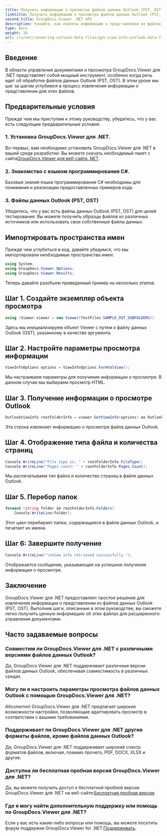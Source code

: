 ```yaml
---
title: Получить информацию о просмотре файлов данных Outlook (PST, OST)
linktitle: Получить информацию о просмотре файлов данных Outlook (PST, OST)
second_title: GroupDocs.Viewer .NET API
description: Узнайте, как извлечь информацию о представлении из файлов данных Outlook (PST, OST) с помощью GroupDocs.Viewer для .NET. Расширьте свои возможности управления документами без особых усилий.
type: docs
weight: 10
url: /ru/net/rendering-outlook-data-files/get-view-info-outlook-data-file/
---
```

## Введение
В области управления документами и просмотра GroupDocs.Viewer для .NET представляет собой мощный инструмент, особенно когда речь идет об обработке файлов данных Outlook (PST, OST). В этом уроке мы шаг за шагом углубимся в процесс извлечения информации о представлении для этих файлов.
## Предварительные условия
Прежде чем мы приступим к этому руководству, убедитесь, что у вас есть следующие предварительные условия:
### 1. Установка GroupDocs.Viewer для .NET.
 Во-первых, вам необходимо установить GroupDocs.Viewer для .NET в вашей среде разработки. Вы можете скачать необходимый пакет с сайта[GroupDocs.Viewer для веб-сайта .NET](https://releases.groupdocs.com/viewer/net/).
### 2. Знакомство с языком программирования C#.
Базовые знания языка программирования C# необходимы для понимания и реализации предоставленных примеров кода.
### 3. Файлы данных Outlook (PST, OST)
Убедитесь, что у вас есть файлы данных Outlook (PST, OST) для целей тестирования. Вы можете получить образцы файлов из различных источников или использовать свои собственные файлы данных.

## Импортировать пространства имен
Прежде чем углубиться в код, давайте убедимся, что мы импортировали необходимые пространства имен:
```csharp
using System;
using GroupDocs.Viewer.Options;
using GroupDocs.Viewer.Results;
```

Теперь давайте разобьем приведенный пример на несколько этапов:
## Шаг 1. Создайте экземпляр объекта просмотра
```csharp
using (Viewer viewer = new Viewer(TestFiles.SAMPLE_OST_SUBFOLDERS))
```
Здесь мы инициализируем объект Viewer с путем к файлу данных Outlook (OST), указанному в качестве аргумента.
## Шаг 2. Настройте параметры просмотра информации
```csharp
ViewInfoOptions options = ViewInfoOptions.ForHtmlView();
```
Мы настраиваем параметры для получения информации о просмотре. В данном случае мы выбираем просмотр HTML.
## Шаг 3. Получение информации о просмотре Outlook
```csharp
OutlookViewInfo rootFolderInfo = viewer.GetViewInfo(options) as OutlookViewInfo;
```
Эта строка извлекает информацию о просмотре файла данных Outlook.
## Шаг 4. Отображение типа файла и количества страниц
```csharp
Console.WriteLine("File type is: " + rootFolderInfo.FileType);
Console.WriteLine("Pages count: " + rootFolderInfo.Pages.Count);
```
Мы распечатываем тип файла и количество страниц в файле данных Outlook.
## Шаг 5. Перебор папок
```csharp
foreach (string folder in rootFolderInfo.Folders)
    Console.WriteLine(folder);
```
Этот цикл перебирает папки, содержащиеся в файле данных Outlook, и печатает их имена.
## Шаг 6: Завершите получение
```csharp
Console.WriteLine("\nView info retrieved successfully.");
```
Отображается сообщение, указывающее на успешное получение информации о просмотре.

## Заключение
GroupDocs.Viewer для .NET предоставляет простое решение для извлечения информации о представлении из файлов данных Outlook (PST, OST). Выполнив шаги, описанные в этом руководстве, вы сможете легко получить ценную информацию об этих файлах для расширенного управления документами.
## Часто задаваемые вопросы
### Совместим ли GroupDocs.Viewer для .NET с различными версиями файлов данных Outlook?
Да, GroupDocs.Viewer для .NET поддерживает различные версии файлов данных Outlook, обеспечивая совместимость в различных средах.
### Могу ли я настроить параметры просмотра файлов данных Outlook с помощью GroupDocs.Viewer для .NET?
Абсолютно! GroupDocs.Viewer для .NET предлагает широкие возможности настройки, позволяющие адаптировать просмотр в соответствии с вашими требованиями.
### Поддерживает ли GroupDocs.Viewer для .NET другие форматы файлов, кроме файлов данных Outlook?
Да, GroupDocs.Viewer для .NET поддерживает широкий спектр форматов файлов, включая, помимо прочего, PDF, DOCX, XLSX и другие.
### Доступна ли бесплатная пробная версия GroupDocs.Viewer для .NET?
 Да, вы можете получить доступ к бесплатной пробной версии GroupDocs.Viewer для .NET на веб-сайте:[Бесплатная пробная версия](https://releases.groupdocs.com/).
### Где я могу найти дополнительную поддержку или помощь по GroupDocs.Viewer для .NET?
 Если у вас есть какие-либо вопросы или помощь, вы можете посетить форум поддержки GroupDocs.Viewer for .NET:[Поддерживать](https://forum.groupdocs.com/c/viewer/9).